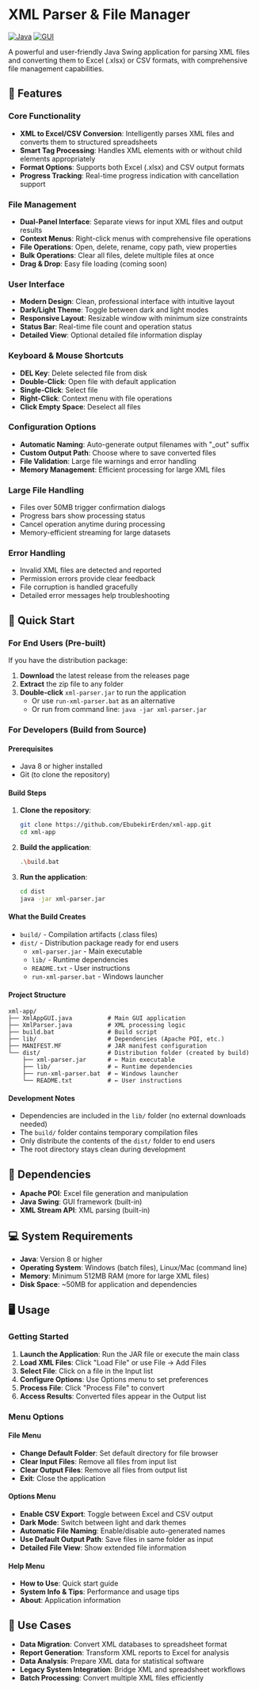 # XML Parser & File Manager

[![Java](https://img.shields.io/badge/Java-8%2B-orange.svg)](https://www.oracle.com/java/)
[![GUI](https://img.shields.io/badge/GUI-Swing-green.svg)](https://docs.oracle.com/javase/tutorial/uiswing/)

A powerful and user-friendly Java Swing application for parsing XML files and converting them to Excel (.xlsx) or CSV formats, with comprehensive file management capabilities.

## 🚀 Features

### Core Functionality
- **XML to Excel/CSV Conversion**: Intelligently parses XML files and converts them to structured spreadsheets
- **Smart Tag Processing**: Handles XML elements with or without child elements appropriately
- **Format Options**: Supports both Excel (.xlsx) and CSV output formats
- **Progress Tracking**: Real-time progress indication with cancellation support

### File Management
- **Dual-Panel Interface**: Separate views for input XML files and output results
- **Context Menus**: Right-click menus with comprehensive file operations
- **File Operations**: Open, delete, rename, copy path, view properties
- **Bulk Operations**: Clear all files, delete multiple files at once
- **Drag & Drop**: Easy file loading (coming soon)

### User Interface
- **Modern Design**: Clean, professional interface with intuitive layout
- **Dark/Light Theme**: Toggle between dark and light modes
- **Responsive Layout**: Resizable window with minimum size constraints
- **Status Bar**: Real-time file count and operation status
- **Detailed View**: Optional detailed file information display

### Keyboard & Mouse Shortcuts
- **DEL Key**: Delete selected file from disk
- **Double-Click**: Open file with default application
- **Single-Click**: Select file
- **Right-Click**: Context menu with file operations
- **Click Empty Space**: Deselect all files

### Configuration Options
- **Automatic Naming**: Auto-generate output filenames with "_out" suffix
- **Custom Output Path**: Choose where to save converted files
- **File Validation**: Large file warnings and error handling
- **Memory Management**: Efficient processing for large XML files

### Large File Handling
- Files over 50MB trigger confirmation dialogs
- Progress bars show processing status
- Cancel operation anytime during processing
- Memory-efficient streaming for large datasets

### Error Handling
- Invalid XML files are detected and reported
- Permission errors provide clear feedback
- File corruption is handled gracefully
- Detailed error messages help troubleshooting

## 🔨 Quick Start

### For End Users (Pre-built)
If you have the distribution package:
1. **Download** the latest release from the releases page
2. **Extract** the zip file to any folder
3. **Double-click** `xml-parser.jar` to run the application
   - Or use `run-xml-parser.bat` as an alternative
   - Or run from command line: `java -jar xml-parser.jar`

### For Developers (Build from Source)

#### Prerequisites
- Java 8 or higher installed
- Git (to clone the repository)

#### Build Steps
1. **Clone the repository**:
   ```bash
   git clone https://github.com/EbubekirErden/xml-app.git
   cd xml-app
   ```

2. **Build the application**:
   ```bash
   .\build.bat
   ```

3. **Run the application**:
   ```bash
   cd dist
   java -jar xml-parser.jar
   ```

#### What the Build Creates
- `build/` - Compilation artifacts (.class files)
- `dist/` - Distribution package ready for end users
  - `xml-parser.jar` - Main executable
  - `lib/` - Runtime dependencies
  - `README.txt` - User instructions
  - `run-xml-parser.bat` - Windows launcher

#### Project Structure
```
xml-app/
├── XmlAppGUI.java          # Main GUI application
├── XmlParser.java          # XML processing logic
├── build.bat               # Build script
├── lib/                    # Dependencies (Apache POI, etc.)
├── MANIFEST.MF             # JAR manifest configuration
└── dist/                   # Distribution folder (created by build)
    ├── xml-parser.jar      # ← Main executable
    ├── lib/                # ← Runtime dependencies
    ├── run-xml-parser.bat  # ← Windows launcher
    └── README.txt          # ← User instructions
```

#### Development Notes
- Dependencies are included in the `lib/` folder (no external downloads needed)
- The `build/` folder contains temporary compilation files
- Only distribute the contents of the `dist/` folder to end users
- The root directory stays clean during development

## 🔧 Dependencies

- **Apache POI**: Excel file generation and manipulation
- **Java Swing**: GUI framework (built-in)
- **XML Stream API**: XML parsing (built-in)

## 💻 System Requirements

- **Java**: Version 8 or higher
- **Operating System**: Windows (batch files), Linux/Mac (command line)
- **Memory**: Minimum 512MB RAM (more for large XML files)
- **Disk Space**: ~50MB for application and dependencies

## 🖥️ Usage

### Getting Started
1. **Launch the Application**: Run the JAR file or execute the main class
2. **Load XML Files**: Click "Load File" or use File → Add Files
3. **Select File**: Click on a file in the Input list
4. **Configure Options**: Use Options menu to set preferences
5. **Process File**: Click "Process File" to convert
6. **Access Results**: Converted files appear in the Output list

### Menu Options

#### File Menu
- **Change Default Folder**: Set default directory for file browser
- **Clear Input Files**: Remove all files from input list
- **Clear Output Files**: Remove all files from output list
- **Exit**: Close the application

#### Options Menu
- **Enable CSV Export**: Toggle between Excel and CSV output
- **Dark Mode**: Switch between light and dark themes
- **Automatic File Naming**: Enable/disable auto-generated names
- **Use Default Output Path**: Save files in same folder as input
- **Detailed File View**: Show extended file information

#### Help Menu
- **How to Use**: Quick start guide
- **System Info & Tips**: Performance and usage tips
- **About**: Application information

## 🎯 Use Cases

- **Data Migration**: Convert XML databases to spreadsheet format
- **Report Generation**: Transform XML reports to Excel for analysis
- **Data Analysis**: Prepare XML data for statistical software
- **Legacy System Integration**: Bridge XML and spreadsheet workflows
- **Batch Processing**: Convert multiple XML files efficiently

